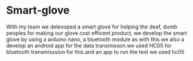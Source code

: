 # Smart-glove
With my team we delevoped a smart glove for helping the deaf, dumb peoples.for making our glove cost efficent product, we develop the smart glove by using a arduino nano, a bluetooth module as with this we also a develop an android app for the data transmisson.we used HC05 for bluetooth transmisssion for this.and an app to run the test
we used hc05
